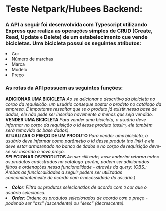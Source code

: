 # Teste Netpark/Hubees Backend:

### A API a seguir foi desenvolvida com Typescript utilizando Express que realiza as operações simples de CRUD (Create, Read, Update e Delete) de um estabelecimento que vende bicicletas. Uma bicicleta possui os seguintes atributos:

<li>Cor</li>
<li>Número de marchas</li>
<li>Marca</li>
<li>Modelo</li>
<li>Preço</li>

### As rotas da API possuem as seguintes funções:

<strong>ADICIONAR UMA BICICLETA</strong>
<em>Ao se adicionar o descritivo da bicicleta no corpo da requisição, um usuário consegue postar o produto no catálogo da empresa. É importante ressaltar que se o produto já existir nessa base de dados, ele não pode ser inserido novamente a menos que seja vendido.</em>
</br>
<strong>VENDER UMA BICICLETA</strong>
<em>Para vender uma bicicleta, o usuário deve informar no corpo da requisição o id desse produto (assim, ele também será removido da base dados).</em>
</br>
<strong>ATUALIZAR O PREÇO DE UM PRODUTO</strong>
<em>Para vender uma bicicleta, o usuário deve informar como parâmetro o id desse produto (no link) e ele deve estar armazenado no banco de dados e no corpo da requisição deve-se ser inserido o novo preço.</em>
</br>
<strong>SELECIONAR OS PRODUTOS</strong>
<em>Ao ser utilizado, esse endpoint retorna todos os produtos cadastrados no catálogo, porém, podem ser adicionados filtros e ordenações nessa funcionalidade - através da query: (OBS.: Ambas as funcionalidades a seguir podem ser utilizadas concomitantemente de acordo com a necessidade do usuário.)
<li><strong>Color</strong>: Filtra os produtos selecionados de acordo com a cor que o usuário selecionou.</li>
<li><strong>Order</strong>: Ordena os produtos selecionados de acordo com o preço - podendo ser "asc" (ascendente) ou "desc" (decrescente).</li>


